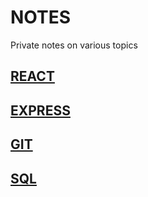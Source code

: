 # NOTES
Private notes on various topics

## [REACT](REACT)

## [EXPRESS](EXPRESS)

## [GIT](GIT)

## [SQL](SQL)
